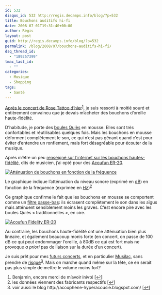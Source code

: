 ```yaml
---
id: 532
disqus_id: 532 http://regis.decamps.info/blog/?p=532
title: Bouchons auditifs hi-fi
date: 2008-07-01T19:31:40+00:00
author: Régis
layout: post
guid: http://regis.decamps.info/blog/?p=532
permalink: /blog/2008/07/bouchons-auditifs-hi-fi/
dsq_thread_id:
  - "189257399"
tmac_last_id:
  - ""
categories:
  - Musique
  - Shopping
tags:
  - Santé
---
```

[Après le concert de Rose Tattoo d’hier](http://friendfeed.com/e/3ea339cf-34c7-7522-779b-b4fdf16ffdd8/Je-vais-au-Trabendo-couter-Rose-Tattoo/)<sup><a href="#footnote_0_532" id="identifier_0_532" class="footnote-link footnote-identifier-link" title="Benjamin, encore merci de m’avoir inivt&eacute;">1</a></sup>, je suis ressorti à moitié sourd et entièrement convaincu que je devais m’acheter des bouchons d’oreille haute-fidélité.

D’habitude, je porte des [boules Quiès](http://www.quies.com/) en mousse. Elles sont très confortables et réutilisables quelques fois. Mais les bouchons en mousse déforment complètement le son, ce qui n’est pas gênant quand c’est pour éviter d’entendre un ronflement, mais fort désagréable pour écouter de la musique.

Après m’être un peu [renseigné sur l’internet sur les bouchons hautes-fidélité](http://www.mikaelcarissimo.com/?p=92), dits de musicien, j’ai opté pour des [Acoufun ER-20](http://www.acoufun.com/boutique/achat/produit_details.php?id=10).
  
<!--more-->


  
[<img src="/blog/wp-content/uploads/2008/07/attenuation_des_bouchons_auditifs-300x203.png" alt="Atténuation de bouchons en fonction de la fréquence" title="attenuation des bouchons auditifs" width="300" height="203" class="alignleft size-medium wp-image-536" srcset="/blog/wp-content/uploads/2008/07/attenuation_des_bouchons_auditifs-300x203.png 300w, /blog/wp-content/uploads/2008/07/attenuation_des_bouchons_auditifs.png 673w" sizes="(max-width: 300px) 100vw, 300px" />](/blog/wp-content/uploads/2008/07/attenuation_des_bouchons_auditifs.png)
  
Le graphique indique l’atténuation du niveau sonore (exprimé en [dB](http://http://fr.wikipedia.org/wiki/Decibel)) en fonction de la fréquence (exprimée en [Hz](http://http://fr.wikipedia.org/wiki/Hertz))<sup><a href="#footnote_1_532" id="identifier_1_532" class="footnote-link footnote-identifier-link" title="les donn&eacute;es viennent des fabricants respectifs">2</a></sup>

Ce graphique confirme le fait que les bouchons en mousse se comportent comme un [filtre passe-bas](http://fr.wikipedia.org/wiki/Passe-bas): ils écrasent complètement le son dans les aïgus mais atténuent sensiblement moins les graves. C’est encore pire avec les boules Quiès « traditionnelles », en cire. 

[<img src="/blog/wp-content/uploads/2008/07/img_1788-224x300.jpg" alt="Acoufun Fidelity ER-20" title="Bouchon Acoufun ER-20" width="224" height="300" class="alignright size-medium wp-image-533" srcset="/blog/wp-content/uploads/2008/07/img_1788-224x300.jpg 224w, /blog/wp-content/uploads/2008/07/img_1788.jpg 660w" sizes="(max-width: 224px) 100vw, 224px" />](/blog/wp-content/uploads/2008/07/img_1788.jpg)
  
Au contraire, les bouchons haute-fidélité ont une atténuation bien plus linéaire, et également beaucoup monis forte (en concert, on passe de 100 dB ce qui peut endommager l’oreille, à 80dB ce qui est fort mais ne provoque _a priori_ pas de liaison sur la durée d’un concert).

Je suis prêt pour mes [futurs concerts](http://www.lastfm.fr/event/527871), et en particulier [Musilac](http://www.lastfm.fr/event/527871), sans prendre de [risque](http://www.rfc1149.net/blog/2005/06/05/cela_n_arrive_pas_qu_aux_autres_1/)<sup><a href="#footnote_2_532" id="identifier_2_532" class="footnote-link footnote-identifier-link" title="voir aussi le blog http://acouphene-hyperacousie.blogspot.com/">3</a></sup>. Mais on marche quand même sur la tête, ce en serait pas plus simple de mettre le volume moins fort?

<ol class="footnotes">
  <li id="footnote_0_532" class="footnote">
    Benjamin, encore merci de m’avoir inivté [<a href="#identifier_0_532" class="footnote-link footnote-back-link">&#8617;</a>]
  </li>
  <li id="footnote_1_532" class="footnote">
    les données viennent des fabricants respectifs [<a href="#identifier_1_532" class="footnote-link footnote-back-link">&#8617;</a>]
  </li>
  <li id="footnote_2_532" class="footnote">
    voir aussi le blog http://acouphene-hyperacousie.blogspot.com/ [<a href="#identifier_2_532" class="footnote-link footnote-back-link">&#8617;</a>]
  </li>
</ol>
